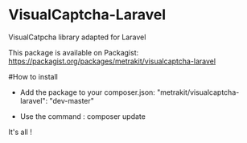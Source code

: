 VisualCaptcha-Laravel
=======================

VisualCatpcha library adapted for Laravel

This package is available on Packagist:
https://packagist.org/packages/metrakit/visualcaptcha-laravel

#How to install

- Add the package to your composer.json:
"metrakit/visualcaptcha-laravel": "dev-master"

- Use the command : composer update

It's all !
